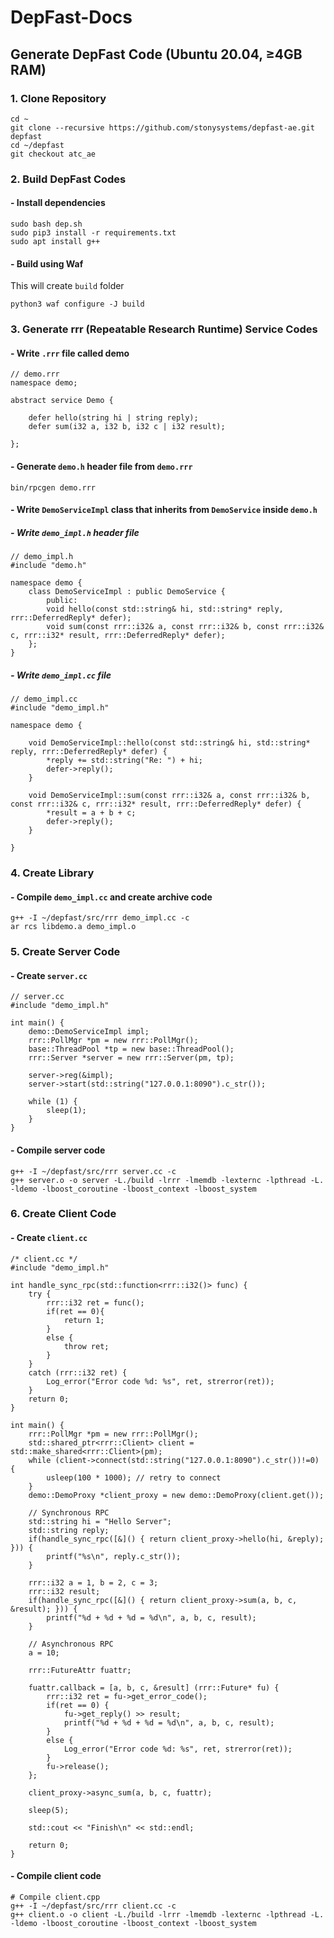 # DepFast-Docs

## Generate DepFast Code (Ubuntu 20.04, ≥4GB RAM)

### 1. Clone Repository
```
cd ~
git clone --recursive https://github.com/stonysystems/depfast-ae.git depfast
cd ~/depfast
git checkout atc_ae
```

### 2. Build DepFast Codes
#### - Install dependencies
```
sudo bash dep.sh
sudo pip3 install -r requirements.txt
sudo apt install g++
```

#### - Build using Waf
This will create `build` folder
```
python3 waf configure -J build
```


### 3. Generate rrr (Repeatable Research Runtime) Service Codes
#### - Write `.rrr` file called demo
```
// demo.rrr
namespace demo;

abstract service Demo {

	defer hello(string hi | string reply);
	defer sum(i32 a, i32 b, i32 c | i32 result);

};
```
#### - Generate `demo.h` header file from `demo.rrr`
```
bin/rpcgen demo.rrr
```
#### - Write `DemoServiceImpl` class that inherits from `DemoService` inside `demo.h`
##### - Write `demo_impl.h` header file
```
// demo_impl.h
#include "demo.h"

namespace demo {
    class DemoServiceImpl : public DemoService {
        public:
        void hello(const std::string& hi, std::string* reply, rrr::DeferredReply* defer);
        void sum(const rrr::i32& a, const rrr::i32& b, const rrr::i32& c, rrr::i32* result, rrr::DeferredReply* defer);
    };
}
```
##### - Write `demo_impl.cc` file
```
// demo_impl.cc
#include "demo_impl.h"

namespace demo {

    void DemoServiceImpl::hello(const std::string& hi, std::string* reply, rrr::DeferredReply* defer) {
        *reply += std::string("Re: ") + hi;
        defer->reply();
    }

    void DemoServiceImpl::sum(const rrr::i32& a, const rrr::i32& b, const rrr::i32& c, rrr::i32* result, rrr::DeferredReply* defer) {
        *result = a + b + c;
        defer->reply();
    }

}
```

### 4. Create Library
#### - Compile `demo_impl.cc` and create archive code
```
g++ -I ~/depfast/src/rrr demo_impl.cc -c
ar rcs libdemo.a demo_impl.o
```

### 5. Create Server Code
#### - Create `server.cc`
```
// server.cc
#include "demo_impl.h"

int main() {
    demo::DemoServiceImpl impl;
    rrr::PollMgr *pm = new rrr::PollMgr();
    base::ThreadPool *tp = new base::ThreadPool();
    rrr::Server *server = new rrr::Server(pm, tp);

    server->reg(&impl);
    server->start(std::string("127.0.0.1:8090").c_str());

    while (1) {
        sleep(1);
    }
}
```
#### - Compile server code
```
g++ -I ~/depfast/src/rrr server.cc -c
g++ server.o -o server -L./build -lrrr -lmemdb -lexternc -lpthread -L. -ldemo -lboost_coroutine -lboost_context -lboost_system
```

### 6. Create Client Code
#### - Create `client.cc`
```
/* client.cc */
#include "demo_impl.h"

int handle_sync_rpc(std::function<rrr::i32()> func) {
    try {
        rrr::i32 ret = func();
        if(ret == 0){
            return 1;
        }
        else {
            throw ret;
        }
    }
    catch (rrr::i32 ret) {
        Log_error("Error code %d: %s", ret, strerror(ret));
    }
    return 0;
}

int main() {
    rrr::PollMgr *pm = new rrr::PollMgr();
    std::shared_ptr<rrr::Client> client = std::make_shared<rrr::Client>(pm);
    while (client->connect(std::string("127.0.0.1:8090").c_str())!=0) {
        usleep(100 * 1000); // retry to connect
    }
    demo::DemoProxy *client_proxy = new demo::DemoProxy(client.get());
    
    // Synchronous RPC
    std::string hi = "Hello Server";
    std::string reply;
    if(handle_sync_rpc([&]() { return client_proxy->hello(hi, &reply); })) {
        printf("%s\n", reply.c_str());
    }

    rrr::i32 a = 1, b = 2, c = 3;
    rrr::i32 result;
    if(handle_sync_rpc([&]() { return client_proxy->sum(a, b, c, &result); })) {
        printf("%d + %d + %d = %d\n", a, b, c, result);
    }

    // Asynchronous RPC
    a = 10;

    rrr::FutureAttr fuattr;

    fuattr.callback = [a, b, c, &result] (rrr::Future* fu) {
        rrr::i32 ret = fu->get_error_code();
        if(ret == 0) {
            fu->get_reply() >> result;
            printf("%d + %d + %d = %d\n", a, b, c, result);
        }
        else {
            Log_error("Error code %d: %s", ret, strerror(ret));
        }
        fu->release();
    };
    
    client_proxy->async_sum(a, b, c, fuattr);

    sleep(5);

    std::cout << "Finish\n" << std::endl;
    
    return 0;
}
```
#### - Compile client code
```
# Compile client.cpp
g++ -I ~/depfast/src/rrr client.cc -c
g++ client.o -o client -L./build -lrrr -lmemdb -lexternc -lpthread -L. -ldemo -lboost_coroutine -lboost_context -lboost_system
```
